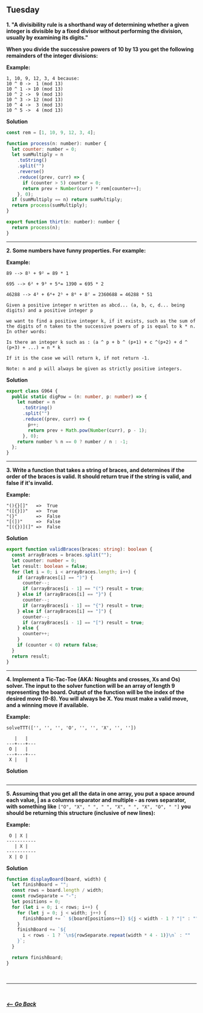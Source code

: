 ## Tuesday

**1. "A divisibility rule is a shorthand way of determining whether a given integer is divisible by a fixed divisor without performing the division, usually by examining its digits."**

**When you divide the successive powers of 10 by 13 you get the following remainders of the integer divisions:**

**Example:**

```
1, 10, 9, 12, 3, 4 because:
10 ^ 0 ->  1 (mod 13)
10 ^ 1 -> 10 (mod 13)
10 ^ 2 ->  9 (mod 13)
10 ^ 3 -> 12 (mod 13)
10 ^ 4 ->  3 (mod 13)
10 ^ 5 ->  4 (mod 13)
```

**Solution**

```javascript
const rem = [1, 10, 9, 12, 3, 4];

function process(n: number): number {
  let counter: number = 0;
  let sumMultiply = n
    .toString()
    .split("")
    .reverse()
    .reduce((prev, curr) => {
      if (counter > 5) counter = 0;
      return prev + Number(curr) * rem[counter++];
    }, 0);
  if (sumMultiply == n) return sumMultiply;
  return process(sumMultiply);
}

export function thirt(n: number): number {
  return process(n);
}
```

<hr>

**2. Some numbers have funny properties. For example:**

**Example:**

```
89 --> 8¹ + 9² = 89 * 1

695 --> 6² + 9³ + 5⁴= 1390 = 695 * 2

46288 --> 4³ + 6⁴+ 2⁵ + 8⁶ + 8⁷ = 2360688 = 46288 * 51

Given a positive integer n written as abcd... (a, b, c, d... being digits) and a positive integer p

we want to find a positive integer k, if it exists, such as the sum of the digits of n taken to the successive powers of p is equal to k * n.
In other words:

Is there an integer k such as : (a ^ p + b ^ (p+1) + c ^(p+2) + d ^ (p+3) + ...) = n * k

If it is the case we will return k, if not return -1.

Note: n and p will always be given as strictly positive integers.
```

**Solution**

```typescript
export class G964 {
  public static digPow = (n: number, p: number) => {
    let number = n
      .toString()
      .split("")
      .reduce((prev, curr) => {
        p++;
        return prev + Math.pow(Number(curr), p - 1);
      }, 0);
    return number % n == 0 ? number / n : -1;
  };
}
```

<hr>

**3. Write a function that takes a string of braces, and determines if the order of the braces is valid. It should return true if the string is valid, and false if it's invalid.**

**Example:**

```
"(){}[]"   =>  True
"([{}])"   =>  True
"(}"       =>  False
"[(])"     =>  False
"[({})](]" =>  False
```

**Solution**

```typescript
export function validBraces(braces: string): boolean {
  const arrayBraces = braces.split("");
  let counter: number = 0;
  let result: boolean = false;
  for (let i = 0; i < arrayBraces.length; i++) {
    if (arrayBraces[i] == ")") {
      counter--;
      if (arrayBraces[i - 1] == "(") result = true;
    } else if (arrayBraces[i] == "}") {
      counter--;
      if (arrayBraces[i - 1] == "{") result = true;
    } else if (arrayBraces[i] == "]") {
      counter--;
      if (arrayBraces[i - 1] == "[") result = true;
    } else {
      counter++;
    }
    if (counter < 0) return false;
  }
  return result;
}
```

<hr>

**4. Implement a Tic-Tac-Toe (AKA: Noughts and crosses, Xs and Os) solver. The input to the solver function will be an array of length 9 representing the board. Output of the function will be the index of the desired move (0-8). You will always be X. You must make a valid move, and a winning move if available.**

**Example:**

```
solveTTT(['', '', '', 'O', '', '', 'X', '', ''])

   |   |
---+---+---
 O |   |
---+---+---
 X |   |
```

**Solution**

```typescript

```

<hr>

**5. Assuming that you get all the data in one array, you put a space around each value, | as a columns separator and multiple - as rows separator, with something like** `["O", "X", " ", " ", "X", " ", "X", "O", " "]` **you should be returning this structure (inclusive of new lines):**

**Example:**

```
 O | X |
-----------
   | X |
-----------
 X | O |
```

**Solution**

```typescript
function displayBoard(board, width) {
  let finishBoard = "";
  const rows = board.length / width;
  const rowSeparate = "-";
  let positions = 0;
  for (let i = 0; i < rows; i++) {
    for (let j = 0; j < width; j++) {
      finishBoard += ` ${board[positions++]} ${j < width - 1 ? "|" : ""}`;
    }
    finishBoard += `${
      i < rows - 1 ? `\n${rowSeparate.repeat(width * 4 - 1)}\n` : ""
    }`;
  }

  return finishBoard;
}
```

<br>
<hr>
<br>

**_[<-- Go Back](../week5/)_**
